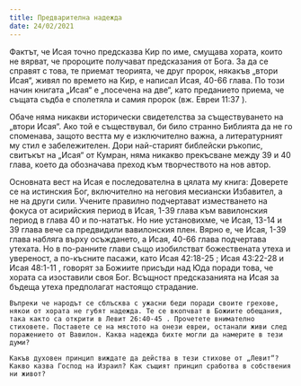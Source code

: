 ```yaml
---
title: Предварителна надежда
date: 24/02/2021
---
```


Фактът, че Исая точно предсказва Кир по име, смущава хората, които не вярват, че пророците получават предсказания от Бога. За да се справят с това, те приемат теорията, че друг пророк, някакъв „втори Исая“, живял по времето на Кир, е написал Исая, 40-66 глава. По този начин книгата „Исая“ е „посечена на две“, като преданието приема, че същата съдба е сполетяла и самия пророк (вж. Евреи 11:37 ).

Обаче няма никакви исторически свидетелства за съществуването на „втори Исая“. Ако той е съществувал, би било странно Библията да не го споменава, защото вестта му е изключително важна, а литературният му стил е забележителен. Дори най-старият библейски ръкопис, свитъкът на „Исая“ от Кумран, няма никакво прекъсване между 39 и 40 глава, което да обозначава преход към творчеството на нов автор.

Основната вест на Исая е последователна в цялата му книга: Доверете се на истинския Бог, включително на неговия месиански Избавител, а не на други сили. Учените правилно подчертават изместването на фокуса от асирийския период в Исая, 1-39 глава към вавилонския период в глава 40 и по-нататък. Но ние установихме, че Исая, 13-14 и 39 глава вече са предвидили вавилонския плен. Вярно е, че Исая, 1-39 глава набляга върху осъждането, а Исая, 40-66 глава подчертава утехата. Но в по-ранните глави също изобилстват божествената утеха и увереност, а по-късните пасажи, като Исая 42:18-25 ; Исая 43:22-28 и Исая 48:1-11 , говорят за Божиите присъди над Юда поради това, че хората са изоставили своя Бог. Всъщност предсказанията на Исая за бъдеща утеха предполагат настоящо страдание.

`Въпреки че народът се сблъсква с ужасни беди поради своите грехове, някои от хората не губят надежда. Те се вкопчват в Божиите обещания, така както са открити в Левит 26:40-45 . Прочетете внимателно стиховете. Поставете се на мястото на онези евреи, останали живи след поражението от Вавилон. Каква надежда бихте могли да намерите в тези думи?`

`Какъв духовен принцип виждате да действа в тези стихове от „Левит“? Какво казва Господ на Израил? Как същият принцип сработва в собствения ни живот?`